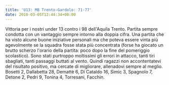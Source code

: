 ```yaml
---
title: 'U13: MB Trento-Gardolo: 71-77'
date: 2010-03-05T12:44:34+00:00
---
```

Vittoria per i nostri under 13 contro i 98 dell'Aquila Trento. Partita sempre condotta con un vantaggio sempre intorno alla doppia cifra. Una partita che ha visto alcune buone iniziative personali ma che poteva essere vinta più agevolmente se la squadra fosse stata più concentrata (forse ha giocato un brutto scherzo l'orario della partita: poco dopo la fine del pomeriggio scolastico). Sono stati purtroppo moltissimi gli errori in attacco, tanti tiri sbagliati, tanti passaggi buttati al vento. Quindi ragazzi non accontentatevi del risultato positivo, ma cercate di migliorare, allenadovi sempre al meglio.
Bosetti 2, Dallabetta 28, Demattè 6, Di Cataldo 16, Simic 3, Spagnolo 7, Detone 2, Pedri 9, Tonina 4, Torresani, Facchin.